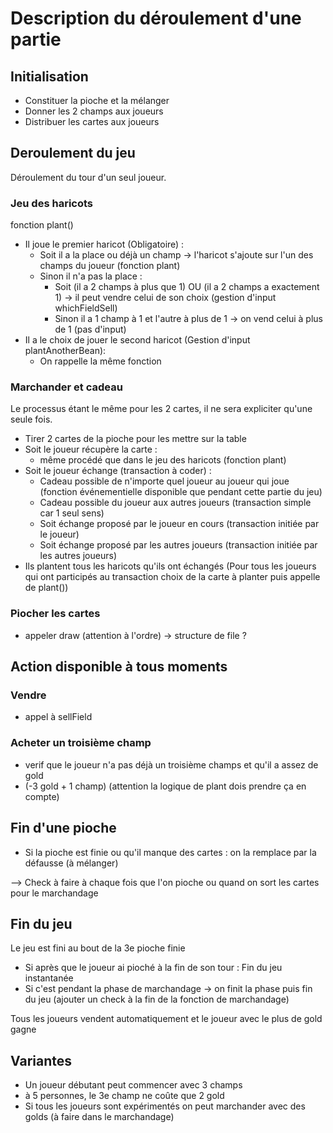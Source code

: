 # Description du déroulement d'une partie

## Initialisation

- Constituer la pioche et la mélanger
- Donner les 2 champs aux joueurs
- Distribuer les cartes aux joueurs

## Deroulement du jeu

Déroulement du tour d'un seul joueur.

### Jeu des haricots

fonction plant()

- Il joue le premier haricot (Obligatoire) :
  -  Soit il a la place ou déjà un champ -> l'haricot s'ajoute sur l'un des champs du joueur (fonction plant)
  -  Sinon il n'a pas la place :
     -  Soit (il a 2 champs à plus que 1) OU (il a 2 champs a exactement 1) -> il peut vendre celui de son choix (gestion d'input whichFieldSell)
     -  Sinon il a 1 champ à 1 et l'autre à plus de 1 -> on vend celui à plus de 1 (pas d'input)
- Il a le choix de jouer le second haricot (Gestion d'input plantAnotherBean):
  - On rappelle la même fonction

### Marchander et cadeau

Le processus étant le même pour les 2 cartes, il ne sera expliciter qu'une seule fois.

- Tirer 2 cartes de la pioche pour les mettre sur la table
- Soit le joueur récupère la carte :
  - même procédé que dans le jeu des haricots (fonction plant)
- Soit le joueur échange (transaction à coder) :
  - Cadeau possible de n'importe quel joueur au joueur qui joue (fonction événementielle disponible que pendant cette partie du jeu)
  - Cadeau possible du joueur aux autres joueurs (transaction simple car 1 seul sens)
  - Soit échange proposé par le joueur en cours (transaction initiée par le joueur)
  - Soit échange proposé par les autres joueurs (transaction initiée par les autres joueurs)
- Ils plantent tous les haricots qu'ils ont échangés (Pour tous les joueurs qui ont participés au transaction choix de la carte à planter puis appelle de plant())

### Piocher les cartes

- appeler draw (attention à l'ordre) -> structure de file ?

## Action disponible à tous moments

### Vendre

- appel à sellField

### Acheter un troisième champ

- verif que le joueur n'a pas déjà un troisième champs et qu'il a assez de gold
- (-3 gold + 1 champ) (attention la logique de plant dois prendre ça en compte)

## Fin d'une pioche

- Si la pioche est finie ou qu'il manque des cartes : on la remplace par la défausse (à mélanger)

--> Check à faire à chaque fois que l'on pioche ou quand on sort les cartes pour le marchandage


## Fin du jeu

Le jeu est fini au bout de la 3e pioche finie

- Si après que le joueur ai pioché à la fin de son tour : Fin du jeu instantanée
- Si c'est pendant la phase de marchandage -> on finit la phase puis fin du jeu (ajouter un check à la fin de la fonction de marchandage)

Tous les joueurs vendent automatiquement et le joueur avec le plus de gold gagne

## Variantes

- Un joueur débutant peut commencer avec 3 champs
- à 5 personnes, le 3e champ ne coûte que 2 gold
- Si tous les joueurs sont expérimentés on peut marchander avec des golds (à faire dans le marchandage)
